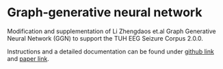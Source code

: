 # Graph‐generative neural network

Modification and supplementation of Li Zhengdaos et.al Graph Generative Neural Network (GGN) to support the TUH EEG Seizure Corpus 2.0.0. 

Instructions and a detailed documentation can be found under [github link](https://github.com/ICLab4DL/GGN) and [paper link](https://www.nature.com/articles/s41598-022-23656-1).



